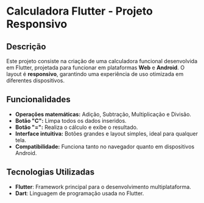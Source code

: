 # Calculadora Flutter - Projeto Responsivo

## Descrição
Este projeto consiste na criação de uma calculadora funcional desenvolvida em Flutter, projetada para funcionar em plataformas **Web** e **Android**. O layout é **responsivo**, garantindo uma experiência de uso otimizada em diferentes dispositivos.

## Funcionalidades
- **Operações matemáticas:** Adição, Subtração, Multiplicação e Divisão.
- **Botão "C":** Limpa todos os dados inseridos.
- **Botão "=":** Realiza o cálculo e exibe o resultado.
- **Interface intuitiva:** Botões grandes e layout simples, ideal para qualquer tela.
- **Compatibilidade:** Funciona tanto no navegador quanto em dispositivos Android.

## Tecnologias Utilizadas
- **Flutter**: Framework principal para o desenvolvimento multiplataforma.
- **Dart**: Linguagem de programação usada no Flutter.

